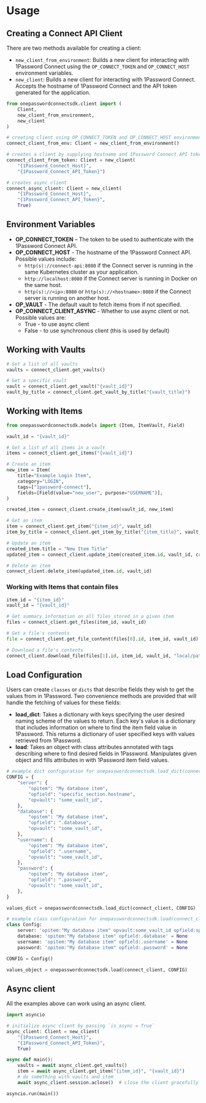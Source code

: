 # Usage

## Creating a Connect API Client

There are two methods available for creating a client:

- `new_client_from_environment`: Builds a new client for interacting with 1Password Connect using the `OP_CONNECT_TOKEN` and `OP_CONNECT_HOST` environment variables.
- `new_client`: Builds a new client for interacting with 1Password Connect. Accepts the hostname of 1Password Connect and the API token generated for the application.

```python
from onepasswordconnectsdk.client import (
    Client,
    new_client_from_environment,
    new_client
)

# creating client using OP_CONNECT_TOKEN and OP_CONNECT_HOST environment variables
connect_client_from_env: Client = new_client_from_environment()

# creates a client by supplying hostname and 1Password Connect API token
connect_client_from_token: Client = new_client(
    "{1Password_Connect_Host}",
    "{1Password_Connect_API_Token}")

# creates async client
connect_async_client: Client = new_client(
    "{1Password_Connect_Host}",
    "{1Password_Connect_API_Token}",
    True)
```

## Environment Variables

- **OP_CONNECT_TOKEN** – The token to be used to authenticate with the 1Password Connect API.
- **OP_CONNECT_HOST** - The hostname of the 1Password Connect API.
  Possible values include:
  - `http(s)://connect-api:8080` if the Connect server is running in the same Kubernetes cluster as your application.
  - `http://localhost:8080` if the Connect server is running in Docker on the same host.
  - `http(s)://<ip>:8080` or `http(s)://<hostname>:8080` if the Connect server is running on another host.
- **OP_VAULT** - The default vault to fetch items from if not specified.
- **OP_CONNECT_CLIENT_ASYNC** - Whether to use async client or not. Possible values are:
     - True - to use async client
     - False - to use synchronous client (this is used by default)


## Working with Vaults

```python
# Get a list of all vaults
vaults = connect_client.get_vaults()

# Get a specific vault
vault = connect_client.get_vault("{vault_id}")
vault_by_title = connect_client.get_vault_by_title("{vault_title}")
```

## Working with Items

```python
from onepasswordconnectsdk.models import (Item, ItemVault, Field)

vault_id = "{vault_id}"

# Get a list of all items in a vault
items = connect_client.get_items("{vault_id}")

# Create an item
new_item = Item(
    title="Example Login Item",
    category="LOGIN",
    tags=["1password-connect"],
    fields=[Field(value="new_user", purpose="USERNAME")],
)

created_item = connect_client.create_item(vault_id, new_item)

# Get an item
item = connect_client.get_item("{item_id}", vault_id)
item_by_title = connect_client.get_item_by_title("{item_title}", vault_id)

# Update an item
created_item.title = "New Item Title"
updated_item = connect_client.update_item(created_item.id, vault_id, created_item)

# Delete an item
connect_client.delete_item(updated_item.id, vault_id)
```

### Working with Items that contain files

```python
item_id = "{item_id}"
vault_id = "{vault_id}"

# Get summary information on all files stored in a given item
files = connect_client.get_files(item_id, vault_id)

# Get a file's contents
file = connect_client.get_file_content(files[0].id, item_id, vault_id)

# Download a file's contents
connect_client.download_file(files[1].id, item_id, vault_id, "local/path/to/file")
```

## Load Configuration

Users can create `classes` or `dicts` that describe fields they wish to get the values from in 1Password. Two convenience methods are provided that will handle the fetching of values for these fields:

- **load_dict**: Takes a dictionary with keys specifying the user desired naming scheme of the values to return. Each key's value is a dictionary that includes information on where to find the item field value in 1Password. This returns a dictionary of user specified keys with values retrieved from 1Password.
- **load**: Takes an object with class attributes annotated with tags describing where to find desired fields in 1Password. Manipulates given object and fills attributes in with 1Password item field values.

```python
# example dict configuration for onepasswordconnectsdk.load_dict(connect_client, CONFIG)
CONFIG = {
    "server": {
        "opitem": "My database item",
        "opfield": "specific_section.hostname",
        "opvault": "some_vault_id",
    },
    "database": {
        "opitem": "My database item",
        "opfield": ".database",
        "opvault": "some_vault_id",
    },
    "username": {
        "opitem": "My database item",
        "opfield": ".username",
        "opvault": "some_vault_id",
    },
    "password": {
        "opitem": "My database item",
        "opfield": ".password",
        "opvault": "some_vault_id",
    },
}

values_dict = onepasswordconnectsdk.load_dict(connect_client, CONFIG)
```

```python
# example class configuration for onepasswordconnectsdk.load(connect_client, CONFIG)
class Config:
    server: 'opitem:"My database item" opvault:some_vault_id opfield:specific_section.hostname' = None
    database: 'opitem:"My database item" opfield:.database' = None
    username: 'opitem:"My database item" opfield:.username' = None
    password: 'opitem:"My database item" opfield:.password' = None

CONFIG = Config()

values_object = onepasswordconnectsdk.load(connect_client, CONFIG)
```

## Async client

All the examples above can work using an async client.
```python
import asyncio

# initialize async client by passing `is_async = True`
async_client: Client = new_client(
    "{1Password_Connect_Host}",
    "{1Password_Connect_API_Token}",
    True)

async def main():
    vaults = await async_client.get_vaults()
    item = await async_client.get_item("{item_id}", "{vault_id}")
    # do something with vaults and item
    await async_client.session.aclose()  # close the client gracefully when you are done

asyncio.run(main())
```